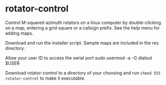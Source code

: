 rotator-control
===============

Control M-squared azimuth rotators on a linux computer by double-clicking on
a map, entering a grid square or a callsign prefix.  See the help menu for
adding maps.

Download and run the installer script.  Sample maps are included in the
res directory.

Allow your user ID to access the serial port
sudo usermod -a -G dialout $USER

Download rotator-control to a directory of your choosing and run
`chmod 555 rotator-control` to make it executable.
